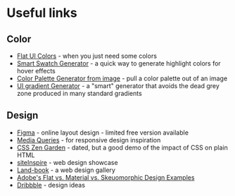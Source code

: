 # Useful links

## Color

- [Flat UI Colors](https://flatuicolors.com/) - when you just need some colors
- [Smart Swatch Generator](https://smart-swatch.netlify.com/) - a quick way to generate highlight colors for hover effects
- [Color Palette Generator from image](https://www.canva.com/colors/color-palette-generator/) - pull a color palette out of an image
- [UI gradient Generator](https://learnui.design/tools/gradient-generator.html) - a "smart" generator that avoids the dead grey zone produced in many standard gradients

## Design

- [Figma](https://www.figma.com/) - online layout design - limited free version available
- [Media Queries](https://mediaqueri.es/) - for responsive design inspiration
- [CSS Zen Garden](http://csszengarden.com/)  - dated, but a good demo of the impact of CSS on plain HTML
- [siteInspire](https://www.siteinspire.com/) - web design showcase
- [Land-book](https://land-book.com/) - a web design gallery
- [Adobe's Flat vs. Material vs. Skeuomorphic Design Examples](https://xd.adobe.com/ideas/principles/web-design/flat-vs-material-skeuomorphic-examples/)
- [Dribbble](https://dribbble.com/) - design ideas
